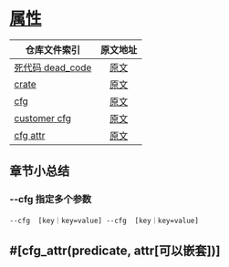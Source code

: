# [属性](https://rustwiki.org/zh-CN/rust-by-example/attribute.html)

|        仓库文件索引          |         原文地址         |   
|----------------------|:-----------------------:| 
| [死代码 dead_code](./src/dead_code.rs) |  [原文](https://rustwiki.org/zh-CN/rust-by-example/attribute/unused.html)| 
| [crate](./src/lib.rs) |  [原文](https://rustwiki.org/zh-CN/rust-by-example/attribute/crate.html) |
| [cfg](./src/cfg.rs) |  [原文](https://rustwiki.org/zh-CN/rust-by-example/attribute/cfg.html) |
| [customer cfg](./src/customer_cfg.rs) |  [原文](https://rustwiki.org/zh-CN/rust-by-example/attribute/cfg.html) |
| [cfg attr](./src/cfg_attr.rs) |  [原文](https://doc.rust-lang.org/reference/conditional-compilation.html#the-cfg_attr-attribute) |








## 章节小总结

### --cfg 指定多个参数

```
--cfg  [key｜key=value] --cfg  [key｜key=value] 
```

## #[cfg_attr(predicate, attr[可以嵌套])]
